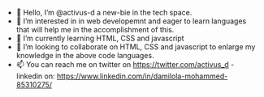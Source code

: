 - 👋 Hello, I’m @activus-d a new-bie in the tech space.
- 👀 I’m interested in in web developemnt and eager to learn languages that will help me in the accomplishment of this.
- 🌱 I’m currently learning HTML, CSS and javascript
- 💞️ I’m looking to collaborate on HTML, CSS and javascript to enlarge my knowledge in the above code languages.
- 📫 You can reach me on twitter on https://twitter.com/activus_d - linkedin on: https://www.linkedin.com/in/damilola-mohammed-85310275/
<!---
activus-d/activus-d is a ✨ special ✨ repository because its `README.md` (this file) appears on your GitHub profile.
You can click the Preview link to take a look at your changes.
--->
